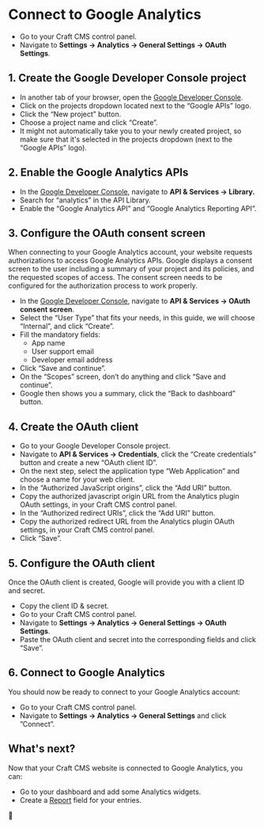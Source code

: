 # Connect to Google Analytics

- Go to your Craft CMS control panel.
- Navigate to **Settings → Analytics → General Settings → OAuth Settings**.

## 1. Create the Google Developer Console project

- In another tab of your browser, open the [Google Developer Console](https://console.developers.google.com/).
- Click on the projects dropdown located next to the “Google APIs” logo.
- Click the “New project” button.
- Choose a project name and click “Create”.
- It might not automatically take you to your newly created project, so make sure that it's selected in the projects dropdown (next to the “Google APIs” logo).

## 2. Enable the Google Analytics APIs

- In the [Google Developer Console](https://console.developers.google.com/), navigate to **API & Services → Library.**
- Search for “analytics” in the API Library.
- Enable the “Google Analytics API” and “Google Analytics Reporting API”.

## 3. **Configure the OAuth consent screen**

When connecting to your Google Analytics account, your website requests authorizations to access Google Analytics APIs. Google displays a consent screen to the user including a summary of your project and its policies, and the requested scopes of access. The consent screen needs to be configured for the authorization process to work properly.

- In the [Google Developer Console](https://console.developers.google.com/), navigate to **API & Services → OAuth consent screen**.
- Select the “User Type” that fits your needs, in this guide, we will choose “Internal”, and click “Create”.
- Fill the mandatory fields:
    - App name
    - User support email
    - Developer email address
- Click “Save and continue”.
- On the “Scopes” screen, don’t do anything and click “Save and continue”.
- Google then shows you a summary, click the “Back to dashboard” button.

## 4. Create the OAuth client

- Go to your Google Developer Console project.
- Navigate to **API & Services → Credentials**, click the “Create credentials” button and create a new “OAuth client ID”.
- On the next step, select the application type “Web Application” and choose a name for your web client.
- In the “Authorized JavaScript origins”, click the “Add URI” button.
- Copy the authorized javascript origin URL from the Analytics plugin OAuth settings, in your Craft CMS control panel.
- In the “Authorized redirect URIs”, click the “Add URI” button.
- Copy the authorized redirect URL from the Analytics plugin OAuth settings, in your Craft CMS control panel.
- Click “Save”.

## 5. **Configure the OAuth client**

Once the OAuth client is created, Google will provide you with a client ID and secret.

- Copy the client ID & secret.
- Go to your Craft CMS control panel.
- Navigate to **Settings → Analytics → General Settings → OAuth Settings**.
- Paste the OAuth client and secret into the corresponding fields and click “Save”.

## 6. Connect to Google Analytics

You should now be ready to connect to your Google Analytics account:

- Go to your Craft CMS control panel.
- Navigate to **Settings → Analytics → General Settings** and click ”Connect”.

## What's next?

Now that your Craft CMS website is connected to Google Analytics, you can:

- Go to your dashboard and add some Analytics widgets.
- Create a [Report](report-field.md) field for your entries.

🎉